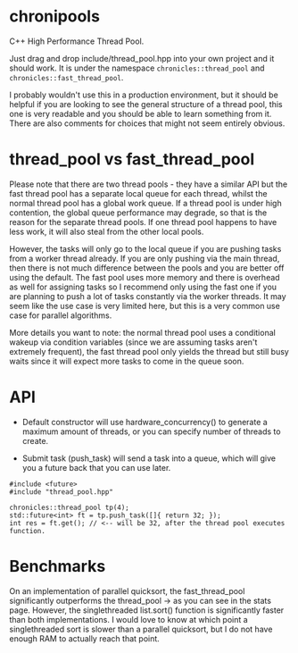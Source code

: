# chronipools
C++ High Performance Thread Pool.

Just drag and drop include/thread_pool.hpp into your own project and it should
work. It is under the namespace `chronicles::thread_pool` and `chronicles::fast_thread_pool`.

I probably wouldn't use this in a production environment, but it should be
helpful if you are looking to see the general structure of a thread pool,
this one is very readable and you should be able to learn something from it.
There are also comments for choices that might not seem entirely obvious.

# thread_pool vs fast_thread_pool

Please note that there are two thread pools - they have a similar API but the fast
thread pool has a separate local queue for each thread, whilst the normal
thread pool has a global work queue. If a thread pool is under high contention,
the global queue performance may degrade, so that is the reason for the separate
thread pools. If one thread pool happens to have less work, it will also steal from
the other local pools.

However, the tasks will only go to the local queue if you are pushing tasks from a
worker thread already. If you are only pushing via the main thread, then there is
not much difference between the pools and you are better off using the default. 
The fast pool uses more memory and there is overhead as well for assigning tasks
so I recommend only using the fast one if you are planning to push a lot of tasks
constantly via the worker threads. It may seem like the use case is very limited
here, but this is a very common use case for parallel algorithms.

More details you want to note: the normal thread pool uses a conditional wakeup
via condition variables (since we are assuming tasks aren't extremely frequent),
the fast thread pool only yields the thread but still busy waits since it will
expect more tasks to come in the queue soon.

# API

- Default constructor will use hardware_concurrency() to generate a maximum
amount of threads, or you can specify number of threads to create.

- Submit task (push_task) will send a task into a queue, which will give you
a future back that you can use later.

```
#include <future>
#include "thread_pool.hpp"

chronicles::thread_pool tp(4);
std::future<int> ft = tp.push_task([]{ return 32; });
int res = ft.get(); // <-- will be 32, after the thread pool executes function.
```

# Benchmarks

On an implementation of parallel quicksort, the fast_thread_pool significantly
outperforms the thread_pool -> as you can see in the stats page. However, the
singlethreaded list<int>.sort() function is significantly faster than both
implementations. I would love to know at which point a singlethreaded sort is
slower than a parallel quicksort, but I do not have enough RAM to actually reach
that point.
